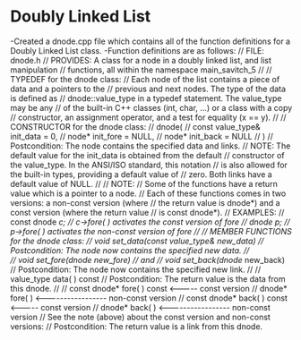 # Doubly Linked List 
-Created a dnode.cpp file which contains all of the function definitions for a Doubly Linked List class.
-Function definitions are as follows: 
// FILE: dnode.h
// PROVIDES: A class for a node in a doubly linked list, and list manipulation
// functions, all within the namespace main_savitch_5
//
// TYPEDEF for the dnode class:
//     Each node of the list contains a piece of data and a pointers to the
//     previous and next nodes. The type of the data is defined as
//     dnode::value_type in a typedef statement. The value_type may be any
//     of the built-in C++ classes (int, char, ...) or a class with a copy
//     constructor, an assignment operator, and a test for equality (x == y).
//
// CONSTRUCTOR for the dnode class:
//   dnode(
//     const value_type& init_data = 0,
//     node* init_fore = NULL,
//     node* init_back = NULL
//   )
//     Postcondition: The node contains the specified data and links.
//     NOTE: The default value for the init_data is obtained from the default
//     constructor of the value_type. In the ANSI/ISO standard, this notation
//     is also allowed for the built-in types, providing a default value of
//     zero. Both links have a default value of NULL.
//
// NOTE:
//   Some of the functions have a return value which is a pointer to a node.
//   Each of these  functions comes in two versions: a non-const version (where
//   the return value is dnode*) and a const version (where the return value
//   is const dnode*). 
// EXAMPLES:
//    const dnode *c;
//    c->fore( ) activates the const version of fore
//    dnode *p;
//    p->fore( ) activates the non-const version of fore
//
// MEMBER FUNCTIONS for the dnode class:
//   void set_data(const value_type& new_data)
//     Postcondition: The node now contains the specified new data.
//   
//   void set_fore(dnode* new_fore)
//   and
//   void set_back(dnode* new_back)
//     Postcondition: The node now contains the specified new link.
//
//   value_type data( ) const
//     Postcondition: The return value is the data from this dnode.
//
//   const dnode* fore( ) const <----- const version
//   dnode* fore( ) <----------------- non-const version
//   const dnode* back( ) const <----- const version
//   dnode* back( ) <----------------- non-const version
//   See the note (above) about the const version and non-const versions:
//     Postcondition: The return value is a link from this dnode. 
